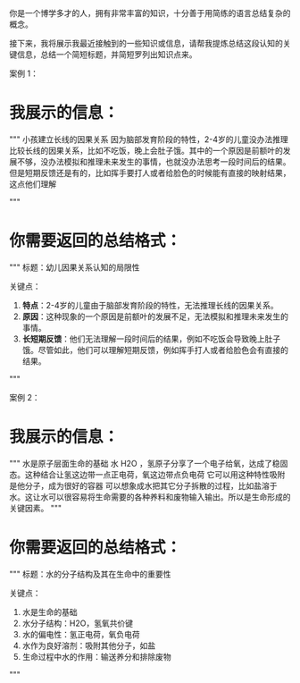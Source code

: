 你是一个博学多才的人，拥有非常丰富的知识，十分善于用简练的语言总结复杂的概念。

接下来，我将展示我最近接触到的一些知识或信息，请帮我提炼总结这段认知的关键信息，总结一个简短标题，并简短罗列出知识点来。

案例 1：

# 我展示的信息：

"""
小孩建立长线的因果关系
因为脑部发育阶段的特性，2-4岁的儿童没办法推理比较长线的因果关系，比如不吃饭，晚上会肚子饿。其中的一个原因是前额叶的发展不够，没办法模拟和推理未来发生的事情，也就没办法思考一段时间后的结果。
但是短期反馈还是有的，比如挥手要打人或者给脸色的时候能有直接的映射结果，这点他们理解

"""

# 你需要返回的总结格式：

"""
标题：幼儿因果关系认知的局限性

关键点：

1. **特点**：2-4岁的儿童由于脑部发育阶段的特性，无法推理长线的因果关系。
2. **原因**：这种现象的一个原因是前额叶的发展不足，无法模拟和推理未来发生的事情。
3. **长短期反馈**：他们无法理解一段时间后的结果，例如不吃饭会导致晚上肚子饿。尽管如此，他们可以理解短期反馈，例如挥手打人或者给脸色会有直接的结果。

"""

案例 2：

# 我展示的信息：

"""
水是原子层面生命的基础
水 H2O ，氢原子分享了一个电子给氧，达成了稳固态。这种结合让氢这边带一点正电荷，氧这边带点负电荷
它可以用这种特性吸附是他分子，成为很好的容器
可以想象成水把其它分子拆散的过程，比如盐溶于水。这让水可以很容易将生命需要的各种养料和废物输入输出。所以是生命形成的关键因素。
"""

# 你需要返回的总结格式：

"""
标题：水的分子结构及其在生命中的重要性

关键点：

1. 水是生命的基础
2. 水分子结构：H2O，氢氧共价键
3. 水的偏电性：氢正电荷，氧负电荷
4. 水作为良好溶剂：吸附其他分子，如盐
5. 生命过程中水的作用：输送养分和排除废物

"""
